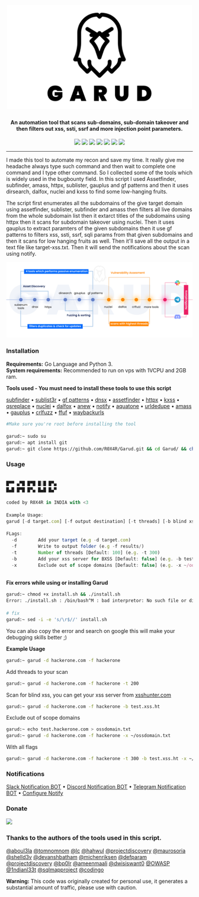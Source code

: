 <h1 align="center">
  <br>
  <a href="https://github.com/R0X4R/Garud/"><img src="img/garud.png" width="500px" alt="Garud"></a>
</h1>
                                                                                                                                            
<h4 align="center">An automation tool that scans sub-domains, sub-domain takeover and then filters out xss, ssti, ssrf and more injection point parameters.</h4>

<p align="center">
<a href="#"><img src="https://madewithlove.org.in/badge.svg"></a>
<a href="https://ko-fi.com/i/IK3K34SJSA"><img src="https://img.shields.io/badge/buy%20me%20a%20ko--fi%20-donate-red"></a>
<a href="https://twitter.com/R0X4R/"><img src="https://img.shields.io/badge/twitter-%40R0X4R-blue.svg"></a>
<a href="https://github.com/R0X4R/Garud/issues"><img src="https://img.shields.io/badge/contributions-welcome-brightgreen.svg?style=flat"></a>
<a href="https://github.com/R0X4R/Garud/blob/master/LICENSE"><img src="https://img.shields.io/badge/License-MIT-yellow.svg"></a>
<a href="#"><img src="https://img.shields.io/badge/Made%20with-Bash-1f425f.svg"></a>
<a href="https://github.com/R0X4R?tab=followers"><img src="https://img.shields.io/badge/github-%40R0X4R-orange"></a>
</p>

---

I made this tool to automate my recon and save my time. It really give me headache always type such command and then wait to complete one command and I type other command. So I collected some of the tools which is widely used in the bugbounty field. In this script I used Assetfinder, subfinder, amass, httpx, sublister, gauplus and gf patterns and then it uses dirsearch, dalfox, nuclei and kxss to find some low-hanging fruits.<br/> 

The script first enumerates all the subdomains of the give target domain using assetfinder, sublister, subfinder and amass then filters all live domains from the whole subdomain list then it extarct titles of the subdomains using httpx then it scans for subdomain takeover using nuclei. Then it uses gauplus to extract paramters of the given subdomains then it use gf patterns to filters xss, ssti, ssrf, sqli params from that given subdomains and then it scans for low hanging fruits as well. Then it'll save all the output in a text file like target-xss.txt. Then it will send the notifications about the scan using notify. <br/>

<p align="center">
<img src="img/map.png" alt="How garud works"">
</p>

<h3>Installation</h3>

**Requirements:** Go Language and Python 3.<br>
**System requirements:** Recommended to run on vps with 1VCPU and 2GB ram.<br>

**Tools used - You must need to install these tools to use this script**<br>

  <a href="https://github.com/projectdiscovery/subfinder">subfinder</a> •
  <a href="https://github.com/aboul3la/Sublist3r">sublist3r</a> •
  <a href="https://github.com/1ndianl33t/Gf-Patterns">gf patterns</a> •
  <a href="https://github.com/projectdiscovery/dnsx">dnsx</a> •
  <a href="https://github.com/tomnomnom/assetfinder">assetfinder</a> •
  <a href="https://github.com/projectdiscovery/httpx">httpx</a> •
  <a href="https://github.com/Emoe/kxss">kxss</a> •
  <a href="https://github.com/tomnomnom/qsreplace">qsreplace</a> •
  <a href="https://github.com/projectdiscovery/nuclei">nuclei</a> •
  <a href="https://github.com/hahwul/dalfox">dalfox</a> •
  <a href="https://github.com/tomnomnom/anew">anew</a> •
  <a href="https://github.com/projectdiscovery/notify">notify</a> •
  <a href="https://github.com/michenriksen/aquatone">aquatone</a> •
  <a href="https://github.com/ameenmaali/urldedupe">urldedupe</a> •
  <a href="https://github.com/OWASP/Amass">amass</a> •
  <a href="https://github.com/bp0lr/gauplus">gauplus</a> •
  <a href="https://github.com/dwisiswant0/crlfuzz">crlfuzz</a> •
  <a href="https://github.com/ffuf/ffuf">ffuf</a> •
  <a href="https://github.com/tomnomnom/waybackurls">waybackurls</a><br>


```bash
#Make sure you're root before installing the tool

garud:~ sudo su
garud:~ apt install git
garud:~ git clone https://github.com/R0X4R/Garud.git && cd Garud/ && chmod +x garud install.sh && mv garud /usr/bin/ && ./install.sh
```

<h3>Usage</h3>


```js 
                                                    
█▀▀ ▄▀█ █▀█ █░█ █▀▄
█▄█ █▀█ █▀▄ █▄█ █▄▀

coded by R0X4R in INDIA with <3

Example Usage:
garud [-d target.com] [-f output destination] [-t threads] [-b blind xss URL] [-x OOS domains]

FLags:
  -d        Add your target (e.g -d target.com)
  -f        Write to output folder (e.g -f results/)
  -t        Number of threads [Default: 100] (e.g. -t 300)
  -b        Add your xss server for BXSS [Default: false] (e.g. -b test.xss.ht)
  -x        Exclude out of scope domains [Default: false] (e.g. -x ~/oosdomains.txt)
                                                    
```

**Fix errors while using or installing Garud**
    
```bash
garud:~ chmod +x install.sh && ./install.sh
Error: ./install.sh : /bin/bash^M : bad interpretor: No such file or directory
                                                    
# fix
garud:~ sed -i -e 's/\r$//' install.sh
```
You can also copy the error and search on google this will make your debugging skills better ;)

**Example Usage**

```bash
garud:~ garud -d hackerone.com -f hackerone
```
Add threads to your scan
```bash
garud:~ garud -d hackerone.com -f hackerone -t 200
```
Scan for blind xss, you can get your xss server from [xsshunter.com](https://xsshunter.com/)
```bash
garud:~ garud -d hackerone.com -f hackerone -b test.xss.ht
```
Exclude out of scope domains
```bash
garud:~ echo test.hackerone.com > ossdomain.txt
garud:~ garud -d hackerone.com -f hackerone -x ~/ossdomain.txt
```
With all flags
```bash
garud:~ garud -d hackerone.com -f hackerone -t 300 -b test.xss.ht -x ~/ossdomain.txt
```

<h3>Notifications</h3>
<p align="left">
<a href="https://slack.com/intl/en-it/help/articles/115005265063-Incoming-webhooks-for-Slack">Slack Notification BOT</a> •
<a href="https://support.discord.com/hc/en-us/articles/228383668-Intro-to-Webhooks">Discord Notification BOT</a> •
<a href="https://core.telegram.org/bots#3-how-do-i-create-a-bot">Telegram Notification BOT</a> •
<a href="https://github.com/projectdiscovery/notify#config-file">Configure Notify</a>
</p>
                                                                
<p align="left">
<h3>Donate</h3> 
<a href="https://ko-fi.com/i/IK3K34SJSA"><img src="https://ko-fi.com/img/githubbutton_sm.svg"></a>
</p>

### Thanks to the authors of the tools used in this script.

[@aboul3la](https://github.com/aboul3la) [@tomnomnom](https://github.com/tomnomnom) [@lc](https://github.com/lc) [@hahwul](https://github.com/hahwul) [@projectdiscovery](https://github.com/projectdiscovery) [@maurosoria](https://github.com/maurosoria) [@shelld3v](https://github.com/shelld3v) [@devanshbatham](https://github.com/devanshbatham) [@michenriksen](https://github.com/michenriksen) [@defparam](https://github.com/defparam/) [@projectdiscovery](https://github.com/projectdiscovery) [@bp0lr](https://github.com/bp0lr/) [@ameenmaali](https://github.com/ameenmaali) [@dwisiswant0](https://github.com/dwisiswant0) [@OWASP](https://github.com/OWASP/) [@1ndianl33t](https://github.com/1ndianl33t) [@sqlmapproject](https://github.com/sqlmapproject) [@codingo](https://github.com/codingo/)


**Warning:** This code was originally created for personal use, it generates a substantial amount of traffic, please use with caution.
